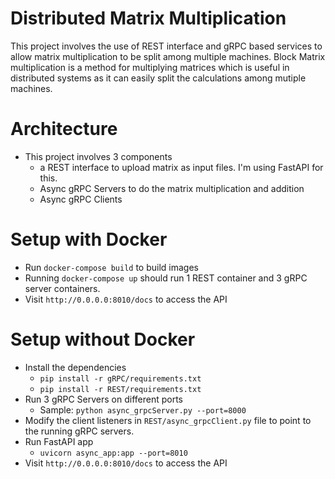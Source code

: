 # Distributed Matrix Multiplication
This project involves the use of REST interface and gRPC based services to allow matrix multiplication to be split among
multiple machines. Block Matrix multiplication is a method for multiplying matrices which is useful in distributed systems as it can easily split the calculations among mutiple machines.

# Architecture
- This project involves 3 components
    - a REST interface to upload matrix as input files. I'm using FastAPI for this.
    - Async gRPC Servers to do the matrix multiplication and addition
    - Async gRPC Clients

# Setup with Docker
- Run `docker-compose build` to build images
- Running `docker-compose up` should run 1 REST container and 3 gRPC server containers.
- Visit `http://0.0.0.0:8010/docs` to access the API

# Setup without Docker
- Install the dependencies
    - `pip install -r gRPC/requirements.txt`
    - `pip install -r REST/requirements.txt`
- Run 3 gRPC Servers on different ports
    - Sample: `python async_grpcServer.py --port=8000`
- Modify the client listeners in `REST/async_grpcClient.py` file to point to the running gRPC servers.
- Run FastAPI app
    - `uvicorn async_app:app --port=8010`
- Visit `http://0.0.0.0:8010/docs` to access the API